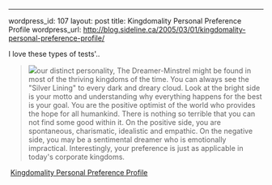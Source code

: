 --- 
wordpress_id: 107
layout: post
title: Kingdomality Personal Preference Profile
wordpress_url: http://blog.sideline.ca/2005/03/01/kingdomality-personal-preference-profile/

<p>I love these types of tests'..</p><blockquote><p><img src="http://www.cmi-lmi.com/images/y.gif" />our distinct personality, The Dreamer-Minstrel might be found in most of the thriving kingdoms of the time. You can always see the "Silver Lining" to every dark and dreary cloud. Look at the bright side is your motto and understanding why everything happens for the best is your goal. You are the positive optimist of the world who provides the hope for all humankind. There is nothing so terrible that you can not find some good within it. On the positive side, you are spontaneous, charismatic, idealistic and empathic. On the negative side, you may be a sentimental dreamer who is emotionally impractical. Interestingly, your preference is just as applicable in today's corporate kingdoms. </p></blockquote><p> <a href="http://www.cmi-lmi.com/enterppp.html">Kingdomality Personal Preference Profile</a></p><p><em></em></p>
